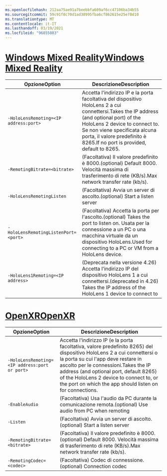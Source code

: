 ```yaml
---
ms.openlocfilehash: 212aa75ae91a7beebbfa609af6cc47106ba34b55
ms.sourcegitcommit: 59c91f8c70d1ad30995fba6cf862615e25e78d10
ms.translationtype: MT
ms.contentlocale: it-IT
ms.lasthandoff: 03/19/2021
ms.locfileid: "96855883"
---
```

# <a name="windows-mixed-reality"></a>[<span data-ttu-id="e92d0-101">Windows Mixed Reality</span><span class="sxs-lookup"><span data-stu-id="e92d0-101">Windows Mixed Reality</span></span>](#tab/wmr)

| <span data-ttu-id="e92d0-102">Opzione</span><span class="sxs-lookup"><span data-stu-id="e92d0-102">Option</span></span> | <span data-ttu-id="e92d0-103">Descrizione</span><span class="sxs-lookup"><span data-stu-id="e92d0-103">Description</span></span> |
| ------ | ----------- |
| `-HoloLensRemoting=<IP address:port>` | <span data-ttu-id="e92d0-104">Accetta l'indirizzo IP e la porta facoltativa del dispositivo HoloLens 2 a cui connettersi.</span><span class="sxs-lookup"><span data-stu-id="e92d0-104">Takes the IP address (and optional port) of the HoloLens 2 device to connect to.</span></span> <span data-ttu-id="e92d0-105">Se non viene specificata alcuna porta, il valore predefinito è 8265.</span><span class="sxs-lookup"><span data-stu-id="e92d0-105">If no port is provided, default to 8265.</span></span> |
| `-RemotingBitrate=<bitrate>` | <span data-ttu-id="e92d0-106">(Facoltativa) Il valore predefinito è 8000.</span><span class="sxs-lookup"><span data-stu-id="e92d0-106">(optional) Default 8000.</span></span> <span data-ttu-id="e92d0-107">Velocità massima di trasferimento di rete (KB/s).</span><span class="sxs-lookup"><span data-stu-id="e92d0-107">Max network transfer rate (kb/s).</span></span> |
| `-HoloLensRemotingListen` | <span data-ttu-id="e92d0-108">(Facoltativa) Avvia un server di ascolto.</span><span class="sxs-lookup"><span data-stu-id="e92d0-108">(optional) Start a listen server</span></span> |
| `-HoloLensRemotingListenPort=<port>` | <span data-ttu-id="e92d0-109">(Facoltativa) Accetta la porta per l'ascolto.</span><span class="sxs-lookup"><span data-stu-id="e92d0-109">(optional) Takes the port to listen on.</span></span> <span data-ttu-id="e92d0-110">Usata per la connessione a un PC o una macchina virtuale da un dispositivo HoloLens.</span><span class="sxs-lookup"><span data-stu-id="e92d0-110">Used for connecting to a PC or VM from a HoloLens device.</span></span> |
| `-HoloLens1Remoting=<IP address>` | <span data-ttu-id="e92d0-111">(Deprecata nella versione 4.26) Accetta l'indirizzo IP del dispositivo HoloLens 1 a cui connettersi.</span><span class="sxs-lookup"><span data-stu-id="e92d0-111">(deprecated in 4.26) Takes the IP address of the HoloLens 1 device to connect to</span></span> |

# <a name="openxr"></a>[<span data-ttu-id="e92d0-112">OpenXR</span><span class="sxs-lookup"><span data-stu-id="e92d0-112">OpenXR</span></span>](#tab/openxr)

| <span data-ttu-id="e92d0-113">Opzione</span><span class="sxs-lookup"><span data-stu-id="e92d0-113">Option</span></span> | <span data-ttu-id="e92d0-114">Descrizione</span><span class="sxs-lookup"><span data-stu-id="e92d0-114">Description</span></span> |
| ------ | ----------- |
| `-HoloLensRemoting=<IP address:port or port>` | <span data-ttu-id="e92d0-115">Accetta l'indirizzo IP (e la porta facoltativa, valore predefinito 8265) del dispositivo HoloLens 2 a cui connettersi o la porta su cui l'app deve restare in ascolto per le connessioni.</span><span class="sxs-lookup"><span data-stu-id="e92d0-115">Takes the IP address (and optional port, default 8265) of the HoloLens 2 device to connect to, or the port on which the app should listen on for connections.</span></span> |
| `-EnableAudio` | <span data-ttu-id="e92d0-116">(Facoltativa) Usa l'audio da PC durante la comunicazione remota.</span><span class="sxs-lookup"><span data-stu-id="e92d0-116">(optional) Use audio from PC when remoting</span></span>  |
| `-Listen` | <span data-ttu-id="e92d0-117">(Facoltativa) Avvia un server di ascolto.</span><span class="sxs-lookup"><span data-stu-id="e92d0-117">(optional) Start a listen server</span></span> |
| `-RemotingBitrate=<bitrate>` | <span data-ttu-id="e92d0-118">(Facoltativa) Il valore predefinito è 8000.</span><span class="sxs-lookup"><span data-stu-id="e92d0-118">(optional) Default 8000.</span></span> <span data-ttu-id="e92d0-119">Velocità massima di trasferimento di rete (KB/s).</span><span class="sxs-lookup"><span data-stu-id="e92d0-119">Max network transfer rate (kb/s).</span></span> |
| `-RemotingCodec=<codec>` | <span data-ttu-id="e92d0-120">(Facoltativa) Codec di connessione.</span><span class="sxs-lookup"><span data-stu-id="e92d0-120">(optional) Connection codec</span></span>  |